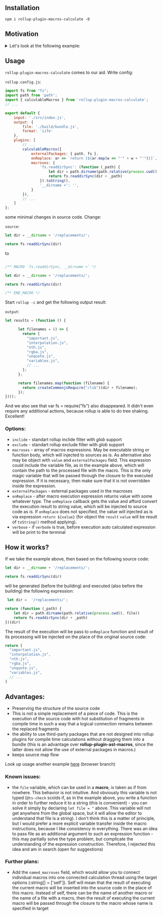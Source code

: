 ## Installation

```
npm i rollup-plugin-macros-calculate -D
```

## Motivation

<details>
    <summary>Let's look at the following example:</summary>

#### Source code: 

Let's say we have the following piece of code:

```js
let results = (function() {

    let fs = require('fs')
    let dir = __dirname + '/replacements/'

    let filenames = fs.readdirSync(dir)

    return filenames.map(function (filename) {
      return require(dir + filename)
    })
})()
```

And let's say that our task is to leave this code still executed in common js format, but we need to build it into one iife bundle that will works on browser. Of course, we can use **@rollup/plugin-commonjs** with the `dynamicRequireTargets` option like this:

```js
commonjs({
    dynamicRequireTargets: [`${packagespath}/*.js`],
}),
```

This option will allow you to shove dynamic imported packages into the bundle at the compile time, as we wanted. The source fragment will be generated in the following code:

```js
let results = (function() {

    let fs = require$$0;
    let dir = __dirname + '/replacements/';

    let filenames = fs.readdirSync(dir);

    return filenames.map(function (filename) {
      return createCommonjsRequire("/lib")(dir + filename)
    })

})();
```

Its miraculous! However, we see that the commonjs plugin has left us a lot of work. 

First of all, **fs** is not defined, because **fs** does not exists in browser and if you do nothing, then roll up will expect corresponding to external module in `output.globals`. This will cause an error. Dragging `browserfs` package here is redundant and doesn't make sense. Secondly, the `__dirname` variable also exists only in the nodejs runtime and has no meaning in the browser. The `dynamicRequireTargets` option will generate the `getDynamicModules` function, which will help `createCommonjsRequire` load modules during iteration in a loop, and it looks something like this:


```js
  function getDynamicModules() {
  	return dynamicModules || (dynamicModules = {
        // ...
  		"/lib/replacements/important.js": requireImportant,
  		"/lib/replacements/interpolation.js": requireInterpolation,
  		"/lib/replacements/nth.js": requireNth,
  		"/lib/replacements/rgba.js": requireRgba,
  		"/lib/replacements/unquote.js": requireUnquote,
  		"/lib/replacements/variables.js": requireVariables,
        // ...
  	});
  }
```

 We don't need either fs or `__dirname` anymore. But they are still present in the code and will cause an error in runtime. It turns out that we need to write a plugin ourselves that removes them (well, or use **rollup-plugin-replace**, for example). However, this will not solve the problem, because we need to get the filenames array from somewhere else, which should contain the module names for the dynamic require. And here we are faced with the need to write some kind of macro that should set this array of names to filenames in compile time. 
 
 
 </details>
 
 ## Usage
 
 `rollup-plugin-macros-calculate` comes to our aid. Write config:

`rollup.config.js`:

```js
import fs from "fs";
import path from 'path';
import { calculableMacros } from 'rollup-plugin-macros-calculate';
// ...

export default {
    input: './src/index.js',
    output: {
        file: './build/bundle.js',
        format: 'iife'
    },
    plugins: [
        // ...
        calculableMacros({
            externalPackages: { path, fs },
            onReplace: ar => `return [${ar.map(w => "'" + w + "'")}]`,
            macroses: {
                'fs.readdirSync': (function (_path) {
                    let dir = path.dirname(path.relative(process.cwd(), file))
                    return fs.readdirSync(dir + _path)
                }).toString(),
                '__dirname +': '', 
            }
        }),
        // ...
    ]
};
```

some minimal changes in source code. Change: 

`source`:

```js
let dir = __dirname + '/replacements/';

return fs.readdirSync(dir)
```

to

```js
      
/** MACRO `fs.readdirSync, __dirname +` */

let dir = __dirname + '/replacements/';

return fs.readdirSync(dir)

/** END_MACRO */

````

Start `rollup -c` and get the following output result:

`output`:

```js
let results = (function () {

      let filenames = () => {
        return [
          "important.js",
          "interpolation.js",
          "nth.js",
          "rgba.js",
          "unquote.js",
          "variables.js",
          // ...
        ];
      };

      return filenames.map(function (filename) {
        return createCommonjsRequire("/lib")(dir + filename);
      });
})();
```

And we also see that var fs = require("fs") also disappeared. It didn't even require any additional actions, because rollup is able to do tree shaking. Excellent!



### Options: 

- `inclide` - standart rollup inclide filter with *glob* support
- `exclude` - standart rollup exclude filter with *glob* support
- `macroses` - array of macros expressions. May be executable string or function body, which will injected to sources as is. As alternative also may be object with `value` and `externalPackages` field. This expression could include the variable file, as in the example above, which will contain the path to the processed file with the macro. This is the only magic variable that will be passed through the closure to the executed expression. If it is necessary, then make sure that it is not overridden inside the expression.
- `externalPackages` - external packages used in the macroses
- `onReplace` - after macro execution expression returns value with some whatever type. The `onReplace` callback gets the value and afford convert the execution result to string value, which will be injected to source code as is. If `onReplace` does not specified, the value will injected as is via expression `return ${value}` (for object the `result` `value` will be result of `toString()` method applying). 
- `verbose` - if `verbode` is true, before execution auto calculated expression  will be print to the terminal

## How it works?

If we take the example above, then based on the following source code:

```js
let dir = __dirname + '/replacements/';

return fs.readdirSync(dir)
```
will be generated (before the building) and executed (also before the building) the following expression:

```js
 let dir =  '/replacements/';

return (function (_path) {
    let dir = path.dirname(path.relative(process.cwd(), file))
    return fs.readdirSync(dir + _path)
})(dir)
```

The result of the execution will be pass to `onReplace` function and result of its processing will be injected on the place of the original source code: 

```js
return [
  "important.js",
  "interpolation.js",
  "nth.js",
  "rgba.js",
  "unquote.js",
  "variables.js",
  // ...
]
```

## Advantages: 

- Preserving the structure of the source code
- This is not a simple replacement of a piece of code. This is the execution of the source code with hot substitution of fragments in compile time in such a way that a logical connection remains between the replaced fragments
- the ability to use third-party packages that are not designed into rollup plugins for compile time calculations without dragging them into a bundle (this is an advantage over **rollup-plugin-ast-macros**, since the latter does not allow the use of external packages in macros.)
- keeps source map flow


Look up usage another example [here](https://github.com/Sanshain/less-plugin-sass2less) (browser branch)


### Known issues: 
- the `file` variable, which can be used in a **macro**, is taken as if from nowhere. This behavior is not intuitive. And obviously this variable is not typed (`@ts-check` scolds if, as in the example above, you write a function in order to further reduce it to a string (this is convenient) - you can solve it simply by declaring `let file = "` above. This variable will not get anywhere from the global space, but it will allow the editor to understand that file is a string). I don't think this is a matter of principle, but I would prefer a more explicit variable transfer inside the macro instructions, because I like consistency in everything. There was an idea to pass file as an additional argument to such an expression function - this may partially solve the type problem, but complicate the understanding of the expression construction. Therefore, I rejected this idea and am in search (open for suggestions)

### Further plans: 
- Add the `named_macroses` field, which would allow you to connect individual macros into one connected calculation thread using the target options (:string[] = ['self']). Self will mean that the result of executing the current macro will be inserted into the source code in the place of this macro. Instead of self, there can be the name of another macro or the name of a file with a macro, then the result of executing the current macro will be passed through the closure to the macro whose name is specified in target
